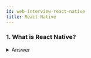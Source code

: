 ```yaml
---
id: web-interview-react-native
title: React Native
---
```


### 1. What is React Native?

<details>
<summary markdown="span">Answer</summary>
<p>
React native is an open-source JavaScript framework designed by Facebook for native mobile applications development. It is based on a JavaScript library-React.

React Native saves your development time as it enables you to build real and native mobile apps within a single language – JavaScript for both Android and iOS platforms, such that code once, run that on any platform, and the React Native App is ready for use with native look and feel.

</p>
</details>
